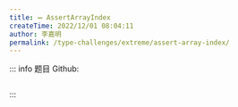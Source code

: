 ```yaml
---
title: ➖ AssertArrayIndex
createTime: 2022/12/01 08:04:11
author: 李嘉明
permalink: /type-challenges/extreme/assert-array-index/
---
```


::: info 题目
Github: []()

```ts

```

:::
